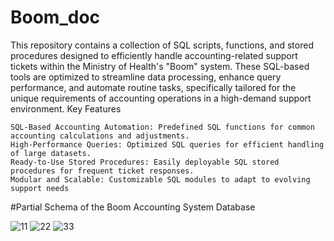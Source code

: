 # Boom_doc

This repository contains a collection of SQL scripts, functions, and stored procedures designed to efficiently handle accounting-related support tickets within the Ministry of Health's "Boom" system. These SQL-based tools are optimized to streamline data processing, enhance query performance, and automate routine tasks, specifically tailored for the unique requirements of accounting operations in a high-demand support environment.
Key Features

    SQL-Based Accounting Automation: Predefined SQL functions for common accounting calculations and adjustments.
    High-Performance Queries: Optimized SQL queries for efficient handling of large datasets.
    Ready-to-Use Stored Procedures: Easily deployable SQL stored procedures for frequent ticket responses.
    Modular and Scalable: Customizable SQL modules to adapt to evolving support needs


#Partial Schema of the Boom Accounting System Database


![11](https://github.com/user-attachments/assets/6531712c-cc6c-4898-896c-cc440c9a28e7)
![22](https://github.com/user-attachments/assets/01fd5efa-b4eb-4037-9b48-fa8c725e989c)
![33](https://github.com/user-attachments/assets/4fa55d69-ad8a-4499-9779-8d07cb1fdf40)
